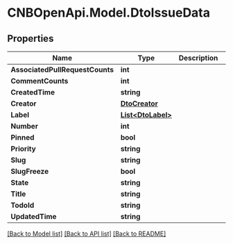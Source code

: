 # CNBOpenApi.Model.DtoIssueData

## Properties

Name | Type | Description | Notes
------------ | ------------- | ------------- | -------------
**AssociatedPullRequestCounts** | **int** |  | [optional] 
**CommentCounts** | **int** |  | [optional] 
**CreatedTime** | **string** |  | [optional] 
**Creator** | [**DtoCreator**](DtoCreator.md) |  | [optional] 
**Label** | [**List&lt;DtoLabel&gt;**](DtoLabel.md) |  | [optional] 
**Number** | **int** |  | [optional] 
**Pinned** | **bool** |  | [optional] 
**Priority** | **string** |  | [optional] 
**Slug** | **string** |  | [optional] 
**SlugFreeze** | **bool** |  | [optional] 
**State** | **string** |  | [optional] 
**Title** | **string** |  | [optional] 
**TodoId** | **string** |  | [optional] 
**UpdatedTime** | **string** |  | [optional] 

[[Back to Model list]](../../README.md#documentation-for-models) [[Back to API list]](../../README.md#documentation-for-api-endpoints) [[Back to README]](../../README.md)

